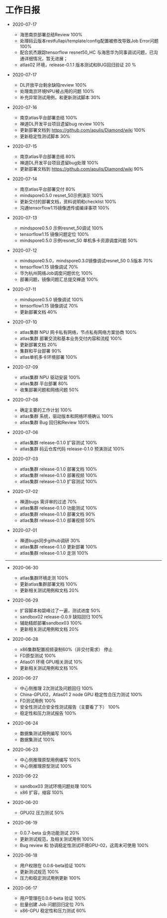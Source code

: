 工作日报
==============================================================

* 2020-07-17
    - 海思南京部署总结Review 100%
    - 处理码云版本restfullapi/template/config配置被修改导致Job Error问题 100%
    - 配合凯杰跟踪tensorflow resnet50_HC 与海思华为同事调试问题，已沟通详细情况，暂无进展；
    - atlas02 环境，release-0.1.1 版本测试和BUG回归验证 20 %

* 2020-07-17
    - DL开放平台剩余缺陷review 100%
    - 处理南京环境NPU被占用的问题 100%
    - 补充异常测试用例，和更新测试脚本 30%

* 2020-07-16
    - 南京atlas平台部署总结 100%
    - 禅道DL开发平台项目遗留bug review 100%
    - 更新部署文档到 https://github.com/apulis/Diamond/wiki 100%
    - 更新稳定性测试脚本 30%

* 2020-07-15
    - 南京atlas平台部署总结 80%
    - 禅道DL开发平台项目遗留bug处理 100%
    - 更新部署文档到 https://github.com/apulis/Diamond/wiki 90%

* 2020-07-14
    - 南京atlas平台部署交付 80%
    - mindspore0.5.0 resnet_50示例演示 100%
    - 更新交付的部署文档，资料说明和checklist 100%
    - 沟通tensorflow1.15镜像透传或编译事项 100%

* 2020-07-13
    - mindspore0.5.0 示例resnet_50调试 100%
    - tensorflow1.15 镜像问题定位 100%
    - mindspore0.5.0 示例resnet_50 单机多卡资源调度问题 50%

* 2020-07-12
    - mindspore0.5.0，mindspore0.3.0镜像调试resnet_50 0.5版本 70%
    - tensorflow1.15 镜像调试 70%
    - 华为杭州网络Job调度问题优化 100%
    - 部署问题，镜像问题汇总提交禅道 100%

* 2020-07-11
    - mindspore0.5.0 镜像调试 100%
    - tensorflow1.15 镜像调试 70%
    - 更新部署文档 40%
    
* 2020-07-10
    - atlas集群 NPU 网卡私有网络，节点私有网络方案协商 100%
    - atlas集群 部署交流和基本业务交付内容和流程 100%
    - 更新部署文档 20%
    - 集群和平台部署 90%
    - atlas单机多卡环境部署 100%

* 2020-07-09
    - atlas集群 NPU 驱动安装 100%
    - atlas集群 平台部署 80%
    - 收集部署问题和网络问题 50%

* 2020-07-08
    - 确定主要的工作计划 100%
    - atlas集群 系统，驱动版本和网络环境确认 100%
    - atlas集群 Bug 回归和Review 100%

 * 2020-07-06
    - atlas集群 release-0.1.0 扩容测试 100%
    - atlas集群 码云仓库代码 release-0.1.0 预演测试 100%

* 2020-07-03
    - atlas集群 release-0.1.0 部署文档 100%
    - atlas集群 release-0.1.0 部署视频 100%
    - atlas集群 release-0.1.0 扩容测试 100%
    
* 2020-07-02
    - 禅道bugs 需评审的过滤 70%
    - atlas集群 release-0.1.0 功能测试 100%
    - atlas集群 release-0.1.0 部署文档 90%
    - atlas集群 release-0.1.0 部署视频 50%
    
* 2020-07-01
    - 禅道bugs同步github调研 30%
    - atlas集群 release-0.1.0 更新部署 100%
    - atlas集群 release-0.1.0 走测 100%
    
---

* 2020-06-30
    - atlas集群环境走测 100%
    - 更新atlas集群部署文档 100%
    - 更新相关测试用例和文档 20%

* 2020-06-29
    - 扩容脚本和碧峰过了一遍，测试进度 50%
    - sandbox02 release-0.0.9 缺陷回归 100%
    - 辅助精郎部署sandbox03 100%
    - 更新相关测试用例和文档 20%

* 2020-06-28
    - x86集群配置视频录制60%（非交付需求） 停止
    - FD原型测试 100%
    - Atlas01 环境 GPU相关测试 10%
    - 更新相关测试用例和文档 10%

* 2020-06-27
    - 中心侧推理 2次测试及问题回归 100%
    - China-GPU02，Atlas01 2 node GPU 稳定性合压力测试 100%
    - FD测试用例 100%
    - 安全性测试合安全性测试报告（主要看了下） 100%
    - 稳定性和压力测试报告 100%
  
* 2020-06-24
    - 数据集测试用例编写 100%
    - 数据集测试 100%

* 2020-06-23
    - 中心侧推理原型用例编写 100%
    - 中心侧推理原型测试 100%

* 2020-06-22
    + sandbox03 测试环境问题处理 100%
    + x86 扩容，缩容 100%
    
* 2020-06-20
    + GPU02 压力测试 50%

* 2020-06-19
    + 0.0.7-beta 业务功能测试 20%
    + 更新测试规范，及相关测试用例 100%
    + Bug review 和 协调稳定性测试环境GPU-02，这周末可使用 100%

* 2020-06-18
    + 用户权限在 0.0.6-beta验证 100%
    + 更新测试规范 100%
    + 压力和稳定测试用例更新 100%

* 2020-06-17
    + 用户管理在0.0.6-beta 验证 100%
    + 批量创建 Job 问题回归定位 70%
    + x86-GPU 稳定性和压力测试 60%
    
    

